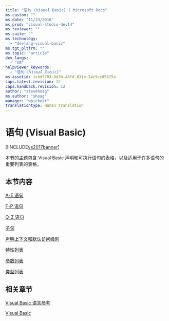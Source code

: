 ```yaml
---
title: "语句 (Visual Basic) | Microsoft Docs"
ms.custom: ""
ms.date: "11/23/2016"
ms.prod: "visual-studio-dev14"
ms.reviewer: ""
ms.suite: ""
ms.technology: 
  - "devlang-visual-basic"
ms.tgt_pltfrm: ""
ms.topic: "article"
dev_langs: 
  - "VB"
helpviewer_keywords: 
  - "语句 [Visual Basic]"
ms.assetid: 1cbd7703-8d3b-48fd-831e-14c9cc85675a
caps.latest.revision: 12
caps.handback.revision: 12
author: "stevehoag"
ms.author: "shoag"
manager: "wpickett"
translationtype: Human Translation
---
```

# 语句 (Visual Basic)
[!INCLUDE[vs2017banner](../../../csharp/includes/vs2017banner.md)]

本节的主题包含 Visual Basic 声明和可执行语句的表格，以及适用于许多语句的重要列表的表格。  
  
## 本节内容  
 [A\-E 语句](../../../visual-basic/language-reference/statements/a-e-statements.md)  
  
 [F\-P 语句](../../../visual-basic/language-reference/statements/f-p-statements.md)  
  
 [Q\-Z 语句](../../../visual-basic/language-reference/statements/q-z-statements.md)  
  
 [子句](../../../visual-basic/language-reference/statements/clauses.md)  
  
 [声明上下文和默认访问级别](../../../visual-basic/language-reference/statements/declaration-contexts-and-default-access-levels.md)  
  
 [特性列表](../../../visual-basic/language-reference/statements/attribute-list.md)  
  
 [参数列表](../../../visual-basic/language-reference/statements/parameter-list.md)  
  
 [类型列表](../../../visual-basic/language-reference/statements/type-list.md)  
  
## 相关章节  
 [Visual Basic 语言参考](../../../visual-basic/language-reference/index.md)  
  
 [Visual Basic](../../../visual-basic/index.md)